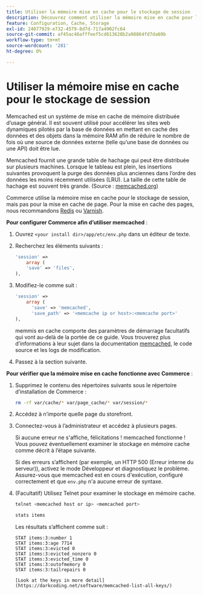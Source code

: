 ```yaml
---
title: Utiliser la mémoire mise en cache pour le stockage de session
description: Découvrez comment utiliser la mémoire mise en cache pour le stockage de session Commerce.
feature: Configuration, Cache, Storage
exl-id: 24077929-e732-4579-8d7d-717a4902fc64
source-git-commit: af45ac46afffeef5cd613628b2a98864fd7da69b
workflow-type: tm+mt
source-wordcount: '281'
ht-degree: 0%

---
```


# Utiliser la mémoire mise en cache pour le stockage de session

Memcached est un système de mise en cache de mémoire distribuée d’usage général. Il est souvent utilisé pour accélérer les sites web dynamiques pilotés par la base de données en mettant en cache des données et des objets dans la mémoire RAM afin de réduire le nombre de fois où une source de données externe (telle qu’une base de données ou une API) doit être lue.

Memcached fournit une grande table de hachage qui peut être distribuée sur plusieurs machines. Lorsque le tableau est plein, les insertions suivantes provoquent la purge des données plus anciennes dans l’ordre des données les moins récemment utilisées (LRU). La taille de cette table de hachage est souvent très grande. (Source : [memcached.org](https://www.memcached.org/))

Commerce utilise la mémoire mise en cache pour le stockage de session, mais pas pour la mise en cache de page. Pour la mise en cache des pages, nous recommandons [Redis](../cache/redis-pg-cache.md) ou [Varnish](../cache/config-varnish.md).

**Pour configurer Commerce afin d’utiliser memcached** :

1. Ouvrez `<your install dir>/app/etc/env.php` dans un éditeur de texte.
1. Recherchez les éléments suivants :

   ```php
   'session' =>
       array (
       'save' => 'files',
   ),
   ```

1. Modifiez-le comme suit :

   ```php
   'session' =>
       array (
         'save' => 'memcached',
         'save_path' => '<memcache ip or host>:<memcache port>'
   ),
   ```

   memmis en cache comporte des paramètres de démarrage facultatifs qui vont au-delà de la portée de ce guide. Vous trouverez plus d’informations à leur sujet dans la documentation [memcached](https://www.php.net/manual/en/memcached.sessions.php), le code source et les logs de modification.

1. Passez à la section suivante.

**Pour vérifier que la mémoire mise en cache fonctionne avec Commerce** :

1. Supprimez le contenu des répertoires suivants sous le répertoire d’installation de Commerce :

   ```bash
   rm -rf var/cache/* var/page_cache/* var/session/*
   ```

1. Accédez à n’importe quelle page du storefront.

1. Connectez-vous à l’administrateur et accédez à plusieurs pages.

   Si aucune erreur ne s&#39;affiche, félicitations ! memcached fonctionne ! Vous pouvez éventuellement examiner le stockage en mémoire cache comme décrit à l’étape suivante.

   Si des erreurs s’affichent (par exemple, un HTTP 500 (Erreur interne du serveur)), activez le mode Développeur et diagnostiquez le problème. Assurez-vous que memcached est en cours d&#39;exécution, configuré correctement et que `env.php` n&#39;a aucune erreur de syntaxe.

1. (Facultatif) Utilisez Telnet pour examiner le stockage en mémoire cache.

   ```bash
   telnet <memcached host or ip> <memcached port>
   ```

   ```bash
   stats items
   ```

   Les résultats s’affichent comme suit :

   ```terminal
   STAT items:3:number 1
   STAT items:3:age 7714
   STAT items:3:evicted 0
   STAT items:3:evicted_nonzero 0
   STAT items:3:evicted_time 0
   STAT items:3:outofmemory 0
   STAT items:3:tailrepairs 0
   
   [Look at the keys in more detail](https://darkcoding.net/software/memcached-list-all-keys/)
   ```
